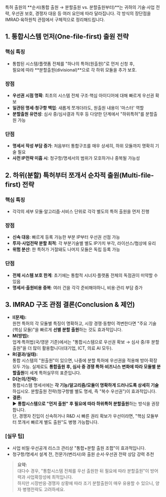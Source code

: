 특허 출원의 **순서(통합 출원 → 분할출원 vs. 분할출원부터)**는 귀하의 기술·사업 전략, 우선권 보호, 경쟁자 대응 등 여러 요인에 따라 달라집니다. 각 방식의 장단점을 IMRAD·육하원칙 관점에서 구체적으로 정리해드립니다.

## 1. **통합시스템 먼저(One-file-first) 출원 전략**

### 핵심 특징
- 통합된 시스템/플랫폼 전체를 "하나의 특허(원출원)"로 먼저 신청 후,  
  필요에 따라 **분할출원(divisional)**으로 각 하위 모듈을 추가 보호.
### 장점
- **우선권 시점 명확**: 최초의 시스템 전체 구조·핵심 아이디어에 대해 빠르게 우선권 확보
- **일관된 명세·청구항 백업**: 새롭게 쪼개더라도, 원출원 내용이 '마스터' 역할
- **분할출원 유연성**: 심사 중/심사결과 직후 등 다양한 단계에서 "하위특허"를 분할출원 가능

### 단점
- **명세서 작성 부담 증가**: 처음부터 통합구조를 매우 상세히, 하위 모듈까지 명확히 기술 필요
- **사전 IP전략 미흡 시**: 청구항/명세서의 범위가 모호하거나 중복될 가능성

## 2. **하위(분할) 특허부터 쪼개서 순차적 출원(Multi-file-first) 전략**

### 핵심 특징
- 각각의 세부 모듈·알고리즘·서비스 단위로 각각 별도의 특허 출원을 먼저 진행
### 장점
- **신속 대응**: 빠르게 등록 가능한 부분 IP부터 우선권 선점 가능
- **투자·사업전략 분할 최적**: 각 부분기술별 별도 IP가치 부각, 라이선스/협상에 유리
- **위험 분산**: 한 특허가 거절돼도 나머지 모듈은 독립 등록 가능

### 단점
- **전체 시스템 보호 한계**: 초기에는 통합적 시너지·플랫폼 전체의 독점권이 미약할 수 있음
- **명세서·출원비용 중복**: 여러 건을 각각 준비해야하니, 비용·관리 부담 증가

## 3. **IMRAD 구조 관점 결론(Conclusion & 제언)**

- **I(문제):**  
  원천 특허의 각 모듈별 특징이 명확하고, 시장 경쟁·동향이 격변한다면 "주요 기술(핵심 모듈)"을 빠르게 **선별 분할 출원**하는 것도 효과적입니다.
- **M(방법):**  
  업계·특허법(국/영문 기준)에서는 "통합시스템으로 우선권 확보 → 심사 중/후 분할 출원"을 더 많이 활용합니다(대기업, ICT, 의료 AI 모두).
- **R(결과/실태):**  
  통합 시스템의 "원출원"이 있으면, 나중에 분할 특허에 우선권을 적용해 방어·확장 모두 가능. 실제로도 **통합출원 후, 심사 중 경쟁 특허·비즈니스 변화에 따라 모듈별 분할출원**이 세계 특허실무의 표준입니다.
- **D(논의/전략):**  
  통합시스템 명세서에는 **각 기능/알고리즘/모듈이 명확하게 드러나도록 상세히 기술**하십시오. 분할출원 전략(청구항별 별도 명세, 즉 "복수 우선권")이 효과적입니다.
- **결론:**  
  ▶ **통합시스템으로 "먼저 출원" 후 필요에 따라 하위특허 분할출원**하는 방식을 권장합니다.  
  단, 경쟁자 진입이 신속하거나 R&D 시 빠른 권리 확보가 우선이라면, "핵심 모듈부터 쪼개서 빠르게 별도 출원"도 병행 가능합니다.

### **[실무 팁]**
- 사업 비밀·우선공개 리스크 관리상 "통합+분할 출원 조합"이 효과적입니다.
- 청구항/명세서 설계 전, 전문가(변리사)와 출원 순서·우선권 전략 상담 강력 추천

> **요약:**  
> 대다수 경우, "통합시스템 전체를 우선 출원한 뒤 필요에 따라 분할출원"이 방어력과 사업확장성에 최적입니다.  
> 하지만 시장반응·경쟁자 상황에 따라 조기 분할출원이 매우 유용할 수 있으니, 양자 병행전략도 고려하세요.